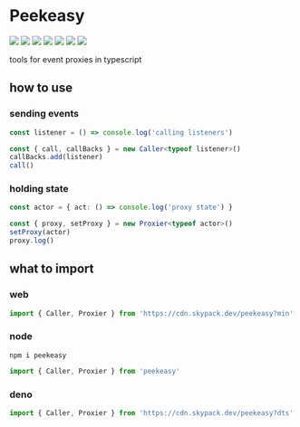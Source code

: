 # Peekeasy

![](https://img.shields.io/npm/v/mealtime?style=for-the-badge&label=version&logo=npm&color=CB3837) ![](https://img.shields.io/badge/docs-CC%20BY--ND%204.0-f8722a?logo=creativecommons&style=for-the-badge) ![](https://img.shields.io/badge/format-prettier-f8bc45?style=for-the-badge&logo=prettier) ![](https://img.shields.io/npm/l/mealtime?style=for-the-badge&color=3DA639&logo=opensourceinitiative) ![](https://img.shields.io/badge/lang-ts-3178c6?logo=typescript&style=for-the-badge) ![](https://img.shields.io/badge/lint-es-4B32C3?logo=eslint&style=for-the-badge&logoColor=4B32C3) ![](https://img.shields.io/badge/style-google-blueviolet?style=for-the-badge&logo=google&label=style&logoColor=blueviolet)

tools for event proxies in typescript

## how to use

### sending events
```ts
const listener = () => console.log('calling listeners')

const { call, callBacks } = new Caller<typeof listener>()
callBacks.add(listener)
call()

```

### holding state
```ts
const actor = { act: () => console.log('proxy state') }

const { proxy, setProxy } = new Proxier<typeof actor>()
setProxy(actor)
proxy.log()

```

## what to import

### web
```js
import { Caller, Proxier } from 'https://cdn.skypack.dev/peekeasy?min'
```

### node
```
npm i peekeasy
```
```js
import { Caller, Proxier } from 'peekeasy'
```

### deno
```ts
import { Caller, Proxier } from 'https://cdn.skypack.dev/peekeasy?dts'
```
